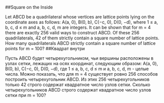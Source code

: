 ##Square on the Inside

Let ABCD be a quadrilateral whose vertices are lattice points lying on the coordinate axes as follows:
A(a, 0), B(0, b), C(−c, 0), D(0, −d), where 1 ≤ a, b, c, d ≤ m and a, b, c, d, m are integers.
It can be shown that for m = 4 there are exactly 256 valid ways to construct ABCD. Of these 256 quadrilaterals, 42 of them strictly contain a square number of lattice points.
How many quadrilaterals ABCD strictly contain a square number of lattice points for m = 100?
##Квадрат внутри

Пусть ABCD будет четырехугольником, чьи вершины расположены в узлах сетки, лежащих на осях координат, следующим образом:
A(a, 0), B(0, b), C(−c, 0), D(0, −d), где 1 ≤ a, b, c, d ≤ m и a, b, c, d, m - целые числа.
Можно показать, что для m = 4 существует ровно 256 способов построить четырехугольник ABCD. Из этих 256 четырехугольников только 42 строго содержат квадратное число узлов сетки.
Сколько четырехугольников ABCD строго содержат квадратное число узлов сетки при m = 100?
